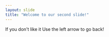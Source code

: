 ```yaml
---
layout: slide
title: "Welcome to our second slide!"
---
```

If you don't like it
Use the left arrow to go back!
